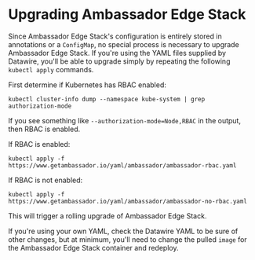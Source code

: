 # Upgrading Ambassador Edge Stack

Since Ambassador Edge Stack's configuration is entirely stored in annotations or a `ConfigMap`, no special process is necessary to upgrade Ambassador Edge Stack. If you're using the YAML files supplied by Datawire, you'll be able to upgrade simply by repeating the following `kubectl apply` commands.

First determine if Kubernetes has RBAC enabled:

```shell
kubectl cluster-info dump --namespace kube-system | grep authorization-mode
```

If you see something like `--authorization-mode=Node,RBAC` in the output, then RBAC is enabled.

If RBAC is enabled:

```shell
kubectl apply -f https://www.getambassador.io/yaml/ambassador/ambassador-rbac.yaml
```

If RBAC is not enabled:

```shell
kubectl apply -f https://www.getambassador.io/yaml/ambassador/ambassador-no-rbac.yaml
```

This will trigger a rolling upgrade of Ambassador Edge Stack.

If you're using your own YAML, check the Datawire YAML to be sure of other changes, but at minimum, you'll need to change the pulled `image` for the Ambassador Edge Stack container and redeploy.
